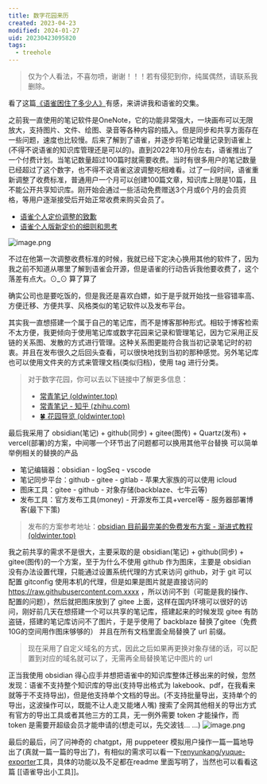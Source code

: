 ```yaml
---
title: 数字花园来历
created: 2023-04-23
modified: 2024-01-27
uid: 20230423095820
tags:
  - treehole
---
```

> 仅为个人看法，不喜勿喷，谢谢！！！若有侵犯到你，纯属偶然，请联系我删除。

看了这篇[《语雀困住了多少人》](https://www.jianshu.com/p/376105ef32e0)有感，来讲讲我和语雀的交集。

之前我一直使用的笔记软件是OneNote，它的功能非常强大，一块画布可以无限放大，支持图片、文件、绘图、录音等各种内容的插入。但是同步和共享方面存在一些问题，速度也比较慢。后来了解到了语雀，并逐步将笔记增量记录到语雀上(不得不说语雀的知识库管理还是可以的)。直到2022年10月份左右，语雀推出了一个付费计划。当笔记数量超过100篇时就需要收费。当时有很多用户的笔记数量已经超过了这个数字，也不得不说语雀这波调整吃相难看。过了一段时间，语雀重新调整了收费标准，普通用户一个月可以创建100篇文章，知识库上限是10篇，且不能公开共享知识库。刚开始会通过一些活动免费赠送3个月或6个月的会员资格，等用户逐渐接受后开始正常收费来购买会员了。

- [语雀个人定价调整的致歉](https://www.yuque.com/yubo/morning/thinking-of-yuque-price?view=doc_embed)
- [语雀个人版新定价的细则和思考](https://www.yuque.com/kebayi/yuebao/vcm8d0?view=doc_embed)

![image.png](https://images.cherryfloris.eu.org/ryken/2023/04/1d446cfd191e675577bb89855712a91d.png)


不过在他第一次调整收费标准的时候，我就已经下定决心换用其他的软件了，因为我之前不知道从哪里了解到语雀会开源，但是语雀的行动告诉我他要收费了，这个落差有点大。⊙_⊙ 算了算了

确实公司也是要吃饭的，但是我还是喜欢白嫖，如于是乎就开始找一些容错率高、方便迁移、方便共享、风格类似的笔记软件以及发布平台。

其实我一直想搭建一个属于自己的笔记库，而不是博客那种形式。相较于博客检索不太方便，我更倾向于使用笔记库或数字花园来记录和管理笔记，因为它采用正反链的关系图、发散的方式进行管理。这种关系图更能符合我当初记录笔记时的初衷。并且在发布很久之后回头查看，可以很快地找到当初的那种感觉。另外笔记库也可以使用文件夹的方式来管理文档(类似归档)，使用 tag 进行分类。

> 对于数字花园，你可以去以下链接中了解更多信息：
> - [常青笔记 (oldwinter.top)](https://garden.oldwinter.top/%E5%B8%B8%E9%9D%92%E7%AC%94%E8%AE%B0)
> - [常青笔记 - 知乎 (zhihu.com)](https://zhuanlan.zhihu.com/p/416319260)
> - [🍀 花园导览 (oldwinter.top)](https://garden.oldwinter.top/-%E8%8A%B1%E5%9B%AD%E5%AF%BC%E8%A7%88)

最后我采用了 obsidian(笔记) + github(同步) + gitee(图传) + Quartz(发布) +  vercel(部署)的方案，中间哪一个环节出了问题都可以换用其他平台替换
可以简单举例相关的替换的产品
- 笔记编辑器：obsidian - logSeq - vscode
- 笔记同步平台：github - gitee - gitlab - 苹果大家族的可以使用 icloud
- 图床工具：gitee - github - 对象存储(backblaze、七牛云等)
- 发布工具：官方发布工具(money) - 开源发布工具+vercel等 - 服务器部署博客(最下下策)

> 发布的方案参考地址：[obsidian 目前最完美的免费发布方案 - 渐进式教程 (oldwinter.top)](https://garden.oldwinter.top/obsidian-%E7%9B%AE%E5%89%8D%E6%9C%80%E5%AE%8C%E7%BE%8E%E7%9A%84%E5%85%8D%E8%B4%B9%E5%8F%91%E5%B8%83%E6%96%B9%E6%A1%88-%E6%B8%90%E8%BF%9B%E5%BC%8F%E6%95%99%E7%A8%8B)


我之前共享的需求不是很大，主要采取的是 obsidian(笔记) + github(同步) + gitee(图传)的一个方案，至于为什么不使用 github 作为图床，主要是 obsidian 没有办法设置代理，只能通过设置系统代理的方式来访问 github，对于 git 可以配置 gitconfig 使用本机的代理，但是如果是图片就是直接访问的 https://raw.githubusercontent.com.xxxx ，所以访问不到（可能是我的操作、配置的问题），然后就把图床放到了 gitee 上面，这样在国内环境可以很好的访问，刚好前几天在想搭建一个可以共享的笔记库，搭建起来的时候发现 gitee 有防盗链，搭建的笔记库访问不了图片，于是乎使用了 backblaze 替换了gitee（免费10G的空间用作图床够够的） 并且在所有文档里面全局替换了 url 前缀。

> 现在采用了自定义域名的方式，因此之后如果再更换对象存储的话，可以配置到对应的域名就可以了，无需再全局替换笔记中图片的 url


正当我使用 obsidian 得心应手并想把语雀中的知识库整体迁移出来的时候，忽然发现：语雀不支持整个知识库的导出(支持导出格式为 lakebook、pdf，在我看来就等于不支持导出)，但是他支持单个文档的导出。(不支持批量导出，支持单个的导出，这波操作可以，既能不让人走又能堵人嘴)
搜索了全网其他相关的导出方式有官方的导出工具或者其他三方的工具，无一例外需要 token 才能操作，而 token 是需要开超级会员才能申请的(想走可以，先交波钱... ...)
![image.png](https://images.cherryfloris.eu.org/ryken/2023/05/8aa76d6a3485152911d14fd904fc5cb6.png)

最后的最后，问了问神奇的 chatgpt，用 puppeteer 模拟用户操作一篇一篇地导出了(真就一篇一篇的导出了)，有相似的需求可以看一下[renyunkang/yuque-exporter](https://github.com/renyunkang/yuque-exporter)工具，具体的功能以及不足都在readme 里面写明了，当然也可以看看这篇 [[语雀导出小工具]]。





